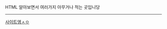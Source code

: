 <div style="text-align=center;">
  <p>HTML 알아보면서 여러가지 아무거나 적는 곳입니당</p>
  <hr />
  <a href='https://palways.github.io' target="_blank" rel="noreferrer noopener">사이트엥ㅅㅇ</a>
</div>
